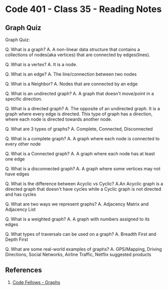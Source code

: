# Code 401 - Class 35 - Reading Notes

## Graph Quiz

Graph Quiz:

Q. What is a graph?
A. A non-linear data structure that contains a collections of nodes(aka vertices) that are connected by edges(lines).

Q. What is a vertex?
A. It is a node.

Q. What is an edge?
A. The line/connection between two nodes

Q. What is a Neighbor?
A. Nodes that are connected by an edge

Q. What is an undirected graph?
A. A graph that doesn't move/point in a specific direction.

Q. What is a directed graph?
A. The opposite of an undirected graph. It is a graph where every edge is directed. This type of graph has a direction, where each node is directed towards another node.

Q. What are 3 types of graphs?
A. Complete, Connected, Disconnected

Q. What is a complete graph?
A. A graph where each node is connected to every other node

Q. What is a Connected graph?
A. A graph where each node has at least one edge

Q. What is a disconnected graph?
A. A graph where some vertices may not have edges

Q. What is the difference between Acyclic vs Cyclic?
A.An Acyclic graph is a directed graph that doesn't have cycles while a Cyclic graph is not directed and has cycles

Q. What are two ways we represent graphs?
A. Adjacency Matrix and Adjacency List

Q. What is a weighted graph?
A. A graph with numbers assigned to its edges

Q. What types of traversals can be used on a graph?
A. Breadth First and Depth First

Q. What are some real-world examples of graphs?
A. GPS/Mapping, Driving Directions, Social Networks, Airline Traffic, Netflix suggested products

## References

1. [Code Fellows - Graphs](https://codefellows.github.io/common_curriculum/data_structures_and_algorithms/Code_401/class-35/resources/graphs.html)